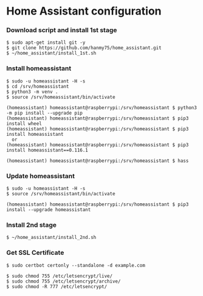 Home Assistant configuration
============================

### Download script and install 1st stage
~~~
$ sudo apt-get install git -y
$ git clone https://github.com/hanmy75/home_assistant.git
$ ~/home_assistant/install_1st.sh
~~~

### Install homeassistant
~~~
$ sudo -u homeassistant -H -s
$ cd /srv/homeassistant
$ python3 -m venv .
$ source /srv/homeassistant/bin/activate

(homeassistant) homeassistant@raspberrypi:/srv/homeassistant $ python3 -m pip install --upgrade pip
(homeassistant) homeassistant@raspberrypi:/srv/homeassistant $ pip3 install wheel
(homeassistant) homeassistant@raspberrypi:/srv/homeassistant $ pip3 install homeassistant
  or
(homeassistant) homeassistant@raspberrypi:/srv/homeassistant $ pip3 install homeassistant==0.116.1

(homeassistant) homeassistant@raspberrypi:/srv/homeassistant $ hass
~~~

### Update homeassistant
~~~
$ sudo -u homeassistant -H -s
$ source /srv/homeassistant/bin/activate

(homeassistant) homeassistant@raspberrypi:/srv/homeassistant $ pip3 install --upgrade homeassistant
~~~

### Install 2nd stage
~~~
$ ~/home_assistant/install_2nd.sh
~~~

### Get SSL Certificate
```
$ sudo certbot certonly --standalone -d example.com

$ sudo chmod 755 /etc/letsencrypt/live/
$ sudo chmod 755 /etc/letsencrypt/archive/
$ sudo chmod -R 777 /etc/letsencrypt/
```
